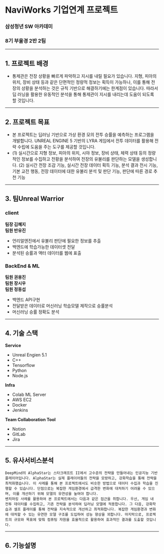 # NaviWorks 기업연계 프로젝트
### 삼성청년 SW 아카데미 
### 8기 부울경 2반 2팀
---
## 1. 프로젝트 배경
- 통제관은 전장 상황을 빠르게 파악하고 지시를 내릴 필요가 있습니다. 지형, 피아의 위치, 장비 상태 등과 같은 단편적인 정량적 정보는 획득이 가능하나, 이를 통해 전장의 상황을 분석하는 것은 규칙 기반으로 해결하기에는 한계점이 있습니다. 따라서 딥 러닝을 활용한 유동적인 분석을 통해 통제관이 지시를 내리는데 도움이 되도록 할 것입니다.
---

## 2. 프로젝트 목표
- 본 프로젝트는 딥러닝 기반으로 가상 환경 모의 전투 승률을 예측하는 프로그램을 개발합니다. UNREAL ENGINE 5 기반의 LYRA 게임에서 전투 데이터를 활용해 전략 수립에 도움을 주는 도구를 제공할 것입니다.
- (1)	실시간으로 지형 정보, 피아의 위치, 시야 정보, 장비 상태, 체력 상태 등의 정량적인 정보를 수집하고 전황을 분석하여 전장의 유불리를 판단하는 모델을 생성합니다.
(2)	실시간 전장 조감 기능, 실시간 전장 데이터 획득 기능, 분석 결과 전시 기능, 기본 교전 행동, 전장 데이터에 대한 유불리 분석 및 판단 기능, 판단에 따른 경로 추천 기능

---

## 3. 팀Unreal Warrior
### client
**팀장 김혜지**<br>
**팀원 반유진**<br>
- 언리얼엔진에서 유불리 판단에 필요한 정보를 추출
- 백엔드에 학습가능한 데이터셋  전달
- 분석된 승률과 액터 데이터를 웹에 표출
### BackEnd & ML
**팀원 권용진**<br>
**팀원 장시우**<br>
**팀원 정동섭**<br>
- 백엔드 API구현
- 전달받은 데이터로 머신러닝 학습모델 제작으로 승률분석
- 머신러닝 승률 정확도 분석
---

## 4. 기술 스택
**Service**
- Unreal Engien 5.1
- C++
- Tensorflow
- Python
- Node.js 

**Infra**
- Colab ML Server
- AWS EC2
- Docker
- Jenkins

**Team Collaboration Tool**
- Notion
- GitLab
- Jira

---
## 5. 유사서비스분석
```PlainText
DeepMind의 AlphaStar는 스타크래프트 II에서 고수준의 전략을 만들어내는 인공지능 기반 플레이어입니다. AlphaStar는 실제 플레이어들의 전략을 모방하고, 강화학습을 통해 전략을 최적화했습니다. 이 사례를 통해 본 프로젝트에서도 비슷한 방법으로 데이터 수집과 학습을 진행할 수 있습니다. 단점으로는 복잡한 게임환경에서 급격한 변화에 대처하기 어려울 수 있으며, 이를 개선하기 위해 모델의 유연성을 높여야 합니다.
벤치마킹 사례를 활용하여 본 프로젝트에서는 다음과 같은 접근을 취합니다. 우선, 게임 내 전투 데이터를 수집하고, 기존 전략을 분석하여 딥러닝 모델에 적용합니다. 그 다음, 강화학습과 셀프 플레이를 통해 전략을 지속적으로 개선하고 최적화합니다. 복잡한 게임환경과 변화에 대처할 수 있는 유연한 모델 구조를 도입하여 성능 향상을 꾀합니다. 마지막으로, 프로젝트의 규모와 목표에 맞춰 컴퓨팅 자원을 효율적으로 활용하여 효과적인 결과를 도출할 것입니다.
```
---

## 6. 기능설명
